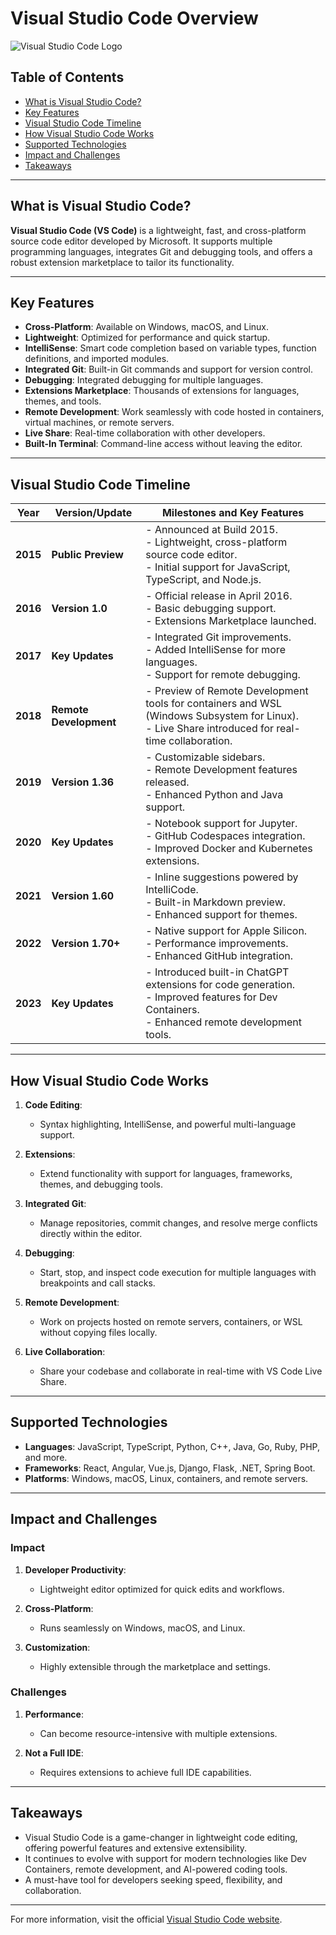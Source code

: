 # Visual Studio Code Overview

![Visual Studio Code Logo](https://code.visualstudio.com/assets/images/code-stable.png)

## Table of Contents

- [What is Visual Studio Code?](#what-is-visual-studio-code)
- [Key Features](#key-features)
- [Visual Studio Code Timeline](#visual-studio-code-timeline)
- [How Visual Studio Code Works](#how-visual-studio-code-works)
- [Supported Technologies](#supported-technologies)
- [Impact and Challenges](#impact-and-challenges)
- [Takeaways](#takeaways)

---

## What is Visual Studio Code?

**Visual Studio Code (VS Code)** is a lightweight, fast, and cross-platform source code editor developed by Microsoft. It supports multiple programming languages, integrates Git and debugging tools, and offers a robust extension marketplace to tailor its functionality.

---

## Key Features

- **Cross-Platform**: Available on Windows, macOS, and Linux.
- **Lightweight**: Optimized for performance and quick startup.
- **IntelliSense**: Smart code completion based on variable types, function definitions, and imported modules.
- **Integrated Git**: Built-in Git commands and support for version control.
- **Debugging**: Integrated debugging for multiple languages.
- **Extensions Marketplace**: Thousands of extensions for languages, themes, and tools.
- **Remote Development**: Work seamlessly with code hosted in containers, virtual machines, or remote servers.
- **Live Share**: Real-time collaboration with other developers.
- **Built-In Terminal**: Command-line access without leaving the editor.

---

## Visual Studio Code Timeline

| **Year** | **Version/Update**      | **Milestones and Key Features**                                    |
|----------|-------------------------|--------------------------------------------------------------------|
| **2015** | **Public Preview**      | - Announced at Build 2015.<br>- Lightweight, cross-platform source code editor.<br>- Initial support for JavaScript, TypeScript, and Node.js. |
| **2016** | **Version 1.0**         | - Official release in April 2016.<br>- Basic debugging support.<br>- Extensions Marketplace launched. |
| **2017** | **Key Updates**         | - Integrated Git improvements.<br>- Added IntelliSense for more languages.<br>- Support for remote debugging. |
| **2018** | **Remote Development**  | - Preview of Remote Development tools for containers and WSL (Windows Subsystem for Linux).<br>- Live Share introduced for real-time collaboration. |
| **2019** | **Version 1.36**        | - Customizable sidebars.<br>- Remote Development features released.<br>- Enhanced Python and Java support. |
| **2020** | **Key Updates**         | - Notebook support for Jupyter.<br>- GitHub Codespaces integration.<br>- Improved Docker and Kubernetes extensions. |
| **2021** | **Version 1.60**        | - Inline suggestions powered by IntelliCode.<br>- Built-in Markdown preview.<br>- Enhanced support for themes. |
| **2022** | **Version 1.70+**       | - Native support for Apple Silicon.<br>- Performance improvements.<br>- Enhanced GitHub integration. |
| **2023** | **Key Updates**         | - Introduced built-in ChatGPT extensions for code generation.<br>- Improved features for Dev Containers.<br>- Enhanced remote development tools. |

---

## How Visual Studio Code Works

1. **Code Editing**:  
   - Syntax highlighting, IntelliSense, and powerful multi-language support.

2. **Extensions**:  
   - Extend functionality with support for languages, frameworks, themes, and debugging tools.

3. **Integrated Git**:  
   - Manage repositories, commit changes, and resolve merge conflicts directly within the editor.

4. **Debugging**:  
   - Start, stop, and inspect code execution for multiple languages with breakpoints and call stacks.

5. **Remote Development**:  
   - Work on projects hosted on remote servers, containers, or WSL without copying files locally.

6. **Live Collaboration**:  
   - Share your codebase and collaborate in real-time with VS Code Live Share.

---

## Supported Technologies

- **Languages**: JavaScript, TypeScript, Python, C++, Java, Go, Ruby, PHP, and more.
- **Frameworks**: React, Angular, Vue.js, Django, Flask, .NET, Spring Boot.
- **Platforms**: Windows, macOS, Linux, containers, and remote servers.

---

## Impact and Challenges

### **Impact**
1. **Developer Productivity**:  
   - Lightweight editor optimized for quick edits and workflows.

2. **Cross-Platform**:  
   - Runs seamlessly on Windows, macOS, and Linux.

3. **Customization**:  
   - Highly extensible through the marketplace and settings.

### **Challenges**
1. **Performance**:  
   - Can become resource-intensive with multiple extensions.

2. **Not a Full IDE**:  
   - Requires extensions to achieve full IDE capabilities.

---

## Takeaways

- Visual Studio Code is a game-changer in lightweight code editing, offering powerful features and extensive extensibility.
- It continues to evolve with support for modern technologies like Dev Containers, remote development, and AI-powered coding tools.
- A must-have tool for developers seeking speed, flexibility, and collaboration.

---

For more information, visit the official [Visual Studio Code website](https://code.visualstudio.com/).
